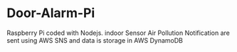 # Door-Alarm-Pi

Raspberry Pi coded with Nodejs. indoor Sensor Air Pollution Notification are sent using AWS SNS and data is storage in AWS DynamoDB
